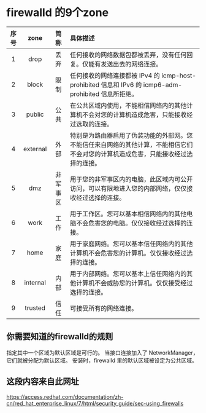 # firewalld 的9个zone  

|序号| zone | 简称 | 具体描述|
|:---:|:----:|:----:|:---------|
|1| drop | 丢弃 | 任何接收的网络数据包都被丢弃，没有任何回复。仅能有发送出去的网络连接。|
|2|block|限制|任何接收的网络连接都被 IPv4 的 icmp-host-prohibited 信息和 IPv6 的 icmp6-adm-prohibited 信息所拒绝。|
|3|public|公共|在公共区域内使用，不能相信网络内的其他计算机不会对您的计算机造成危害，只能接收经过选取的连接。|
|4|external|外部|特别是为路由器启用了伪装功能的外部网。您不能信任来自网络的其他计算，不能相信它们不会对您的计算机造成危害，只能接收经过选择的连接。|
|5|dmz|非军事区|用于您的非军事区内的电脑，此区域内可公开访问，可以有限地进入您的内部网络，仅仅接收经过选择的连接。|
|6|work|工作|用于工作区。您可以基本相信网络内的其他电脑不会危害您的电脑。仅仅接收经过选择的连接。|
|7|home|家庭|用于家庭网络。您可以基本信任网络内的其他计算机不会危害您的计算机。仅仅接收经过选择的连接。|
|8|internal|内部|用于内部网络。您可以基本上信任网络内的其他计算机不会威胁您的计算机。仅仅接受经过选择的连接。|
|9|trusted|信任|可接受所有的网络连接。|  

## 你需要知道的firewalld的规则   

指定其中一个区域为默认区域是可行的。
当接口连接加入了 NetworkManager，它们就被分配为默认区域。
安装时，firewalld 里的默认区域被设定为公共区域。  

## 这段内容来自此网址 
https://access.redhat.com/documentation/zh-cn/red_hat_enterprise_linux/7/html/security_guide/sec-using_firewalls

